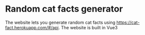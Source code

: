 # Random cat facts generator

The website lets you generate random cat facts using https://cat-fact.herokuapp.com/#/api. The website is built in Vue3
